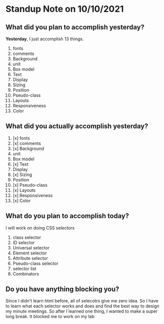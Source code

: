 # Standup Note on 10/10/2021 #

## What did you plan to accomplish yesterday? ##

**Yesterday**, I just accomplish 13 things. 
1. fonts
1. comments
1. Background
1. unit
1. Box model
1. Text
1. Display
1. Sizing
1. Position
1. Pseudo-class
1. Layouts
1. Responsiveness
1. Color

## What did you actually accomplish yesterday? ##
1. [x] fonts
1. [x] comments
1. [x] Background
1. unit
1. Box model
1. [x] Text
1. Display
1. [x] Sizing
1. Position
1. [x] Pseudo-class
1. [x] Layouts
1. [x] Responsiveness
1. [x] Color



## What do you plan to accomplish today?

I will work on doing CSS selectors 
1. class selector
1. ID selector
1. Universal selector
1. Element selector
1. Attribute selector
1. Pseudo-class selector
1. selector list
1. Combinators

## Do you have anything blocking you?

Since I didn't learn html before, all of selecotrs give me zero idea. So I have to learn what each selector works and does and find the best way to design my minute meetings. So after I learned one thing, I wanted to make a super long break. It blocked me to work on my lab
